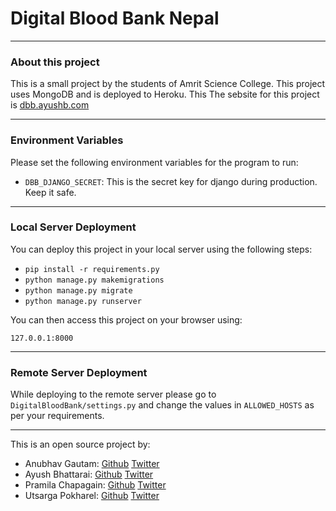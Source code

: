 **Digital Blood Bank Nepal**
============================

* * *

### About this project

This is a small project by the students of Amrit Science College. This project uses MongoDB and is deployed to Heroku. This The sebsite for this project is [dbb.ayushb.com](dbb.ayushb.com)

* * *

### Environment Variables

Please set the following environment variables for the program to run:

*   `DBB_DJANGO_SECRET`: This is the secret key for django during production. Keep it safe.

* * *

### Local Server Deployment

You can deploy this project in your local server using the following steps:

*   `pip install -r requirements.py`
*   `python manage.py makemigrations`
*   `python manage.py migrate`
*   `python manage.py runserver`

You can then access this project on your browser using:

`127.0.0.1:8000`

* * *

### Remote Server Deployment

While deploying to the remote server please go to `DigitalBloodBank/settings.py` and change the values in `ALLOWED_HOSTS` as per your requirements.

* * *

This is an open source project by:

*   Anubhav Gautam: [Github](www.github.com/) [Twitter](twitter.com/)
*   Ayush Bhattarai: [Github](www.github.com/aaxyat) [Twitter](twitter.com/aaxyat)
*   Pramila Chapagain: [Github](www.github.com/) [Twitter](twitter.com/)
*   Utsarga Pokharel: [Github](www.github.com/) [Twitter](twitter.com/)
